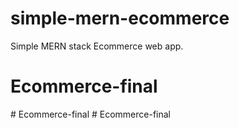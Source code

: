 # simple-mern-ecommerce
Simple MERN stack Ecommerce web app.
# Ecommerce-final
#   E c o m m e r c e - f i n a l  
 # Ecommerce-final
